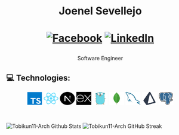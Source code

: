 
# <p align="center">Joenel Sevellejo</p>
 
# <p align="center">[![Facebook](https://img.shields.io/badge/Facebook-%231877F2.svg?logo=Facebook&logoColor=white)](https://facebook.com/https://www.facebook.com/Joenel11) [![LinkedIn](https://img.shields.io/badge/LinkedIn-%230077B5.svg?logo=linkedin&logoColor=white)](https://linkedin.com/in/https://linkedin.com/in/https://www.linkedin.com/in/joenel-sevellejo-2919a7259/) </p>


<p align="center">Software Engineer
</p>

## 💻 Technologies:
<div style="display: inline_block; text-align: center;">
  <img alt="TypeScript" height="35" width="40" src="https://raw.githubusercontent.com/devicons/devicon/master/icons/typescript/typescript-original.svg">
  <img alt="React" height="35" width="40" src="https://raw.githubusercontent.com/devicons/devicon/master/icons/react/react-original.svg">
  <img alt="Next.js" height="35" width="40" src="https://raw.githubusercontent.com/devicons/devicon/master/icons/nextjs/nextjs-original.svg">
 <img alt="Express.js" height="35" width="40" style="filter: invert(1)" src="https://raw.githubusercontent.com/devicons/devicon/master/icons/express/express-original.svg">
  <img alt="Go" height="35" width="40" src="https://raw.githubusercontent.com/devicons/devicon/master/icons/go/go-original.svg">
  <img alt="MongoDB" height="35" width="40" src="https://raw.githubusercontent.com/devicons/devicon/master/icons/mongodb/mongodb-original.svg">
  <img alt="MySQL" height="35" width="40" src="https://raw.githubusercontent.com/devicons/devicon/master/icons/mysql/mysql-original.svg">
 <img alt="Prisma" height="35" width="40" src="https://raw.githubusercontent.com/devicons/devicon/master/icons/prisma/prisma-original.svg">
  <img alt="PostgreSQL" height="35" width="40" src="https://raw.githubusercontent.com/devicons/devicon/master/icons/postgresql/postgresql-original.svg">
</div>



<p>&nbsp;</p>  
<div>
    <img alt="Tobikun11-Arch Github Stats" width="47%" src="https://github-readme-stats.vercel.app/api?username=Tobikun11-Arch&show_icons=true&theme=dracula&count_private=true&hide_border=true">
    <img alt="Tobikun11-Arch GitHub Streak" width="50%" src="https://github-readme-streak-stats.herokuapp.com/?user=Tobikun11-Arch&theme=dracula&hide_border=true">
</div>

<!-- Proudly created with GPRM ( https://gprm.itsvg.in ) -->
